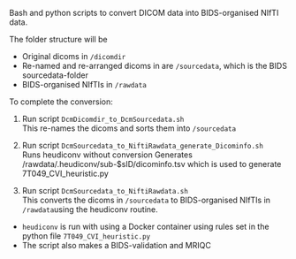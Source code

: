 Bash and python scripts to convert DICOM data into BIDS-organised NIfTI data.

The folder structure will be
- Original dicoms in `/dicomdir`
- Re-named and re-arranged dicoms in are `/sourcedata`, which is the BIDS sourcedata-folder
- BIDS-organised NIfTIs in `/rawdata`

To complete the conversion: 

1. Run script `DcmDicomdir_to_DcmSourcedata.sh` \
This re-names the dicoms and sorts them into `/sourcedata`

2. Run script `DcmSourcedata_to_NiftiRawdata_generate_Dicominfo.sh` \
Runs heudiconv without conversion
Generates /rawdata/.heudiconv/sub-$sID/dicominfo.tsv which is used to generate 7T049_CVI_heuristic.py

3. Run script `DcmSourcedata_to_NiftiRawdata.sh` \
This converts the dicoms in `/sourcedata` to BIDS-organised NIfTIs in `/rawdata`using the heudiconv routine. 
- `heudiconv` is run with using a Docker container using rules set in the python file `7T049_CVI_heuristic.py`
- The script also makes a BIDS-validation and MRIQC
